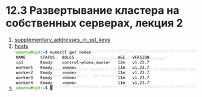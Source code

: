 # 12.3 Развертывание кластера на собственных серверах, лекция 2

1. [supplementary_addresses_in_ssl_keys](https://github.com/Gasan66/devops-netology/blob/main/12.4/k8s-cluster.yml#L271)
2. [hosts](https://github.com/Gasan66/devops-netology/blob/main/12.4/hosts.yml)
3. <kbd> 
      <img src="https://github.com/Gasan66/devops-netology/blob/main/12.4/cluster.png" alt="cluster"
      title="cluster"/> 
   </kbd>